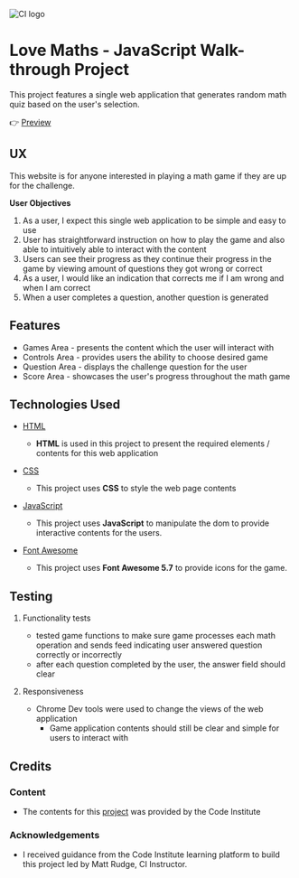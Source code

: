 ![CI logo](https://codeinstitute.s3.amazonaws.com/fullstack/ci_logo_small.png)

# Love Maths - JavaScript Walk-through Project

This project features a single web application that generates random math quiz based on the user's selection.

👉 [Preview](https://kmadjei.github.io/LoveMaths-JS-WalkthrouhProject/)


 
## UX

This website is for anyone interested in playing a math game if they are up for the challenge.

**User Objectives**
1. As a user, I expect this single web application  to be simple and easy to use
2. User has straightforward instruction on how to play the game and also able to intuitively able to interact with the content
3. Users can see their progress as they continue their progress in the game by viewing amount of questions they got wrong or correct
4. As a user, I would like an indication that corrects me if I am wrong and when I am correct
5. When a user completes a question, another question is generated 

## Features

- Games Area - presents the content which the user will interact with 
- Controls Area - provides users the ability to choose desired game
- Question Area - displays the challenge question for the user 
- Score Area - showcases the user's progress throughout the math game

## Technologies Used

- [HTML](https://www.w3schools.com/html/default.asp)
    - **HTML** is used in this project to present the required elements / contents for this web application

- [CSS](https://www.w3schools.com/css/default.asp)
    - This project uses **CSS** to style the web page contents

- [JavaScript](https://www.w3schools.com/js/default.asp)
    - This project uses **JavaScript** to manipulate the dom to provide interactive contents for the users.

- [Font Awesome](https://fontawesome.com/)
    - This project uses **Font Awesome 5.7** to provide icons for the game.    

## Testing

1. Functionality tests
    - tested game functions to make sure game processes each math operation and sends feed indicating user answered question correctly or incorrectly
    - after each question completed by the user, the answer field should clear

2. Responsiveness 
    - Chrome Dev tools were used to change the views of the web application
        - Game application contents should still be clear and simple for users to interact with


## Credits

### Content

- The contents for this [project](https://github.com/Code-Institute-Solutions/JS-Essentials-Project/tree/master/13-Tidying%20Up) was provided by the Code Institute

### Acknowledgements

- I received guidance from the Code Institute learning platform to build this project led by Matt Rudge, CI Instructor.
